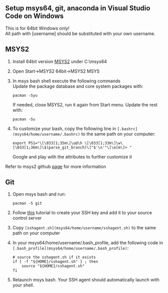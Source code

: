 ## Setup msys64, git, anaconda in Visual Studio Code on Windows

This is for 64bit Windows only!  
All path with \[username\] should be substituted with your own username.

## MSYS2

1. Install 64bit version [MSYS2](https://www.msys2.org/) under C:\msys64

2. Open Start->MSYS2 64bit->MSYS2 MSYS

3. In msys bash shell execute the following commands  
    Update the package database and core system packages with:
    ```
    pacman -Syu
    ```
    If needed, close MSYS2, run it again from Start menu. Update the rest with:
    ```
    pacman -Su
    ```

4. To customize your bash, copy the following line in `[.bashrc](msys64/home/username/.bashrc)` to the same path on your computer:
    ```
    export PS1="\[\033[1;35m\]\u@\h \[\033[1;33m\]\w\[\033[1;36m\]\$(parse_git_branch)\]"$'\n'"\[\e[m\]> "
    ```
    Google and play with the attributes to further customize it

Refer to msys2 github [page](https://github.com/msys2/msys2/wiki/Using-packages) for more information

## Git

1. Open msys bash and run:
    ```
    pacman -S git
    ```

2. Follow [this](https://help.github.com/en/articles/generating-a-new-ssh-key-and-adding-it-to-the-ssh-agent) tutorial to create your SSH key and add it to your source control server

3. Copy `[sshagent.sh](msys64/home/username/sshagent.sh)` to the same path on your computer

4. In your msys64/home/username/.bash_profile, add the following code in `[.bash_profile](msys64/home/username/.bash_profile)`:
    ```
    # source the sshagent.sh if it exists
    if [ -f "${HOME}/sshagent.sh" ] ; then
        source "${HOME}/sshagent.sh"
    fi
    ```
5. Relaunch msys bash. Your SSH agent should automatically launch with your shell.
